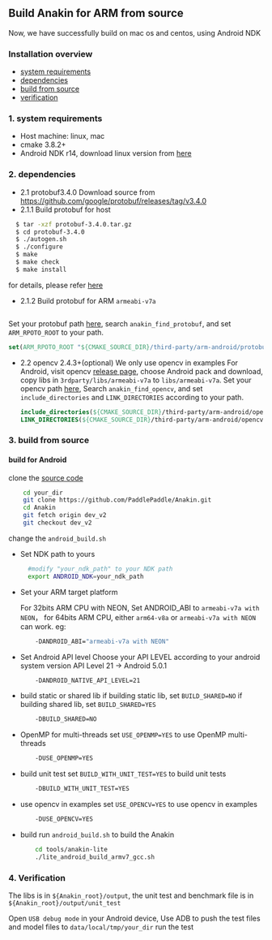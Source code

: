 ## Build Anakin for ARM from source ##

Now, we have successfully build on mac os and centos, using Android NDK

### Installation overview ###

* [system requirements](#0001)
* [dependencies](#0002)
* [build from source](#0003)
* [verification](#0004)


### <span id = '0001'> 1. system requirements </span> ###

*  Host machine: linux, mac
*  cmake 3.8.2+
*  Android NDK r14, download linux version from [here](https://dl.google.com/android/repository/android-ndk-r14b-linux-x86_64.zip)

### <span id = '0002'> 2. dependencies </span> ###

- 2.1 protobuf3.4.0
   Download source from https://github.com/google/protobuf/releases/tag/v3.4.0
 - 2.1.1 Build protobuf for host
 ```bash
   $ tar -xzf protobuf-3.4.0.tar.gz
   $ cd protobuf-3.4.0
   $ ./autogen.sh
   $ ./configure
   $ make
   $ make check
   $ make install
   ```
   for details, please refer [here](https://github.com/google/protobuf/blob/v3.4.0/src/README.md)

 - 2.1.2 Build protobuf for ARM `armeabi-v7a`
 ```bash

  ```
  Set your protobuf path [here](../../cmake/find_modules.cmake), search `anakin_find_protobuf`, and set `ARM_RPOTO_ROOT` to your path.
  ```cmake
  set(ARM_RPOTO_ROOT "${CMAKE_SOURCE_DIR}/third-party/arm-android/protobuf")
  ```

- 2.2 opencv 2.4.3+(optional)
    We only use opencv in examples
    For Android, visit opencv [release page](https://opencv.org/releases.html), choose Android pack and download,
    copy libs in `3rdparty/libs/armeabi-v7a` to `libs/armeabi-v7a`.
    Set your opencv path [here](../../cmake/find_modules.cmake),  Search `anakin_find_opencv`,
    and set `include_directories` and `LINK_DIRECTORIES` according to your path.
    ```cmake
    include_directories(${CMAKE_SOURCE_DIR}/third-party/arm-android/opencv/sdk/native/jni/include/)
    LINK_DIRECTORIES(${CMAKE_SOURCE_DIR}/third-party/arm-android/opencv/sdk/native/libs/armeabi-v7a/)
    ```
### <span id = '0003'> 3. build from source </span> ###

#### build for Android

   clone the [source code](https://github.com/PaddlePaddle/Anakin/tree/arm)
```bash
    cd your_dir
    git clone https://github.com/PaddlePaddle/Anakin.git
    cd Anakin
    git fetch origin dev_v2
    git checkout dev_v2
  ```
  change the `android_build.sh`
- Set NDK path to yours
  ```bash
    #modify "your_ndk_path" to your NDK path
    export ANDROID_NDK=your_ndk_path
  ```
- Set your ARM target platform

  For 32bits ARM CPU with NEON, Set ANDROID_ABI to `armeabi-v7a with NEON`，
  for 64bits ARM CPU, either `arm64-v8a` or `armeabi-v7a with NEON` can work.
  eg:
  ```bash
      -DANDROID_ABI="armeabi-v7a with NEON"
  ```
- Set Android API level
  Choose your API LEVEL according to your android system version
  API Level 21 -> Android 5.0.1
  ```bash
      -DANDROID_NATIVE_API_LEVEL=21
  ```

- build static or shared lib
  if building static lib, set `BUILD_SHARED=NO`
  if building shared lib, set `BUILD_SHARED=YES`
  ```bash
      -DBUILD_SHARED=NO
  ```
- OpenMP for multi-threads
  set `USE_OPENMP=YES` to use OpenMP multi-threads
  ```bash
      -DUSE_OPENMP=YES
  ```

- build unit test
  set `BUILD_WITH_UNIT_TEST=YES` to build unit tests
    ```bash
        -DBUILD_WITH_UNIT_TEST=YES
    ```

- use opencv in examples
  set `USE_OPENCV=YES` to use opencv in examples
    ```bash
        -DUSE_OPENCV=YES
    ```

- build
  run `android_build.sh` to build the Anakin
  ```bash
      cd tools/anakin-lite
      ./lite_android_build_armv7_gcc.sh
  ```

### <span id = '0004'> 4. Verification </span> ###
  The libs is in `${Anakin_root}/output`, the unit test and benchmark file is in `${Anakin_root}/output/unit_test`

  Open `USB debug mode` in your Android device, Use ADB to push the test files and model files to `data/local/tmp/your_dir`
  run the test
